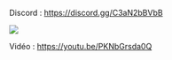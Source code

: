 Discord : https://discord.gg/C3aN2bBVbB

<img src="https://i.imgur.com/aM5FIY0.png">

Vidéo : https://youtu.be/PKNbGrsda0Q
